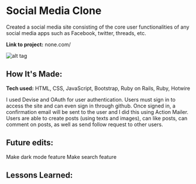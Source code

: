 # Social Media Clone
Created a social media site consisting of the core user functionalities of any social media apps such as Facebook, twitter, threads, etc.

**Link to project:** none.com/

![alt tag](http://placecorgi.com/1200/650)

## How It's Made:

**Tech used:** HTML, CSS, JavaScript, Bootstrap, Ruby on Rails, Ruby, Hotwire

I used Devise and OAuth for user authentication. Users must sign in to access the site and can even sign in through github. Once signed in, a confirmation email will be sent to the user and I did this using Action Mailer. Users are able to create posts (using texts and images), can like posts, can comment on posts, as well as send follow request to other users. 

## Future edits:
Make dark mode feature
Make search feature

## Lessons Learned:
